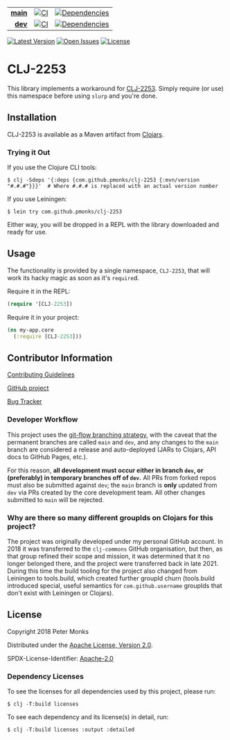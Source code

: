 | | | |
|---:|:---:|:---:|
| [**main**](https://github.com/pmonks/CLJ-2253/tree/main) | [![CI](https://github.com/pmonks/CLJ-2253/workflows/CI/badge.svg?branch=main)](https://github.com/pmonks/CLJ-2253/actions?query=workflow%3Aci) | [![Dependencies](https://github.com/pmonks/CLJ-2253/workflows/dependencies/badge.svg?branch=main)](https://github.com/pmonks/CLJ-2253/actions?query=workflow%3Adependencies) |
| [**dev**](https://github.com/pmonks/CLJ-2253/tree/dev)  | [![CI](https://github.com/pmonks/CLJ-2253/workflows/CI/badge.svg?branch=dev)](https://github.com/pmonks/CLJ-2253/actions?query=workflow%3ACI) | [![Dependencies](https://github.com/pmonks/CLJ-2253/workflows/dependencies/badge.svg?branch=dev)](https://github.com/pmonks/CLJ-2253/actions?query=workflow%3Adependencies) |

[![Latest Version](https://img.shields.io/clojars/v/com.github.pmonks/clj-2253)](https://clojars.org/com.github.pmonks/clj-2253/) [![Open Issues](https://img.shields.io/github/issues/pmonks/CLJ-2253.svg)](https://github.com/pmonks/CLJ-2253/issues) [![License](https://img.shields.io/github/license/pmonks/CLJ-2253.svg)](https://github.com/pmonks/CLJ-2253/blob/main/LICENSE)

# CLJ-2253

This library implements a workaround for [CLJ-2253](https://clojure.atlassian.net/browse/CLJ-2253).  Simply require (or use) this namespace before using `slurp` and you're done.

## Installation

CLJ-2253 is available as a Maven artifact from [Clojars](https://clojars.org/com.github.pmonks/clj-2253).

### Trying it Out

If you use the Clojure CLI tools:

```shell
$ clj -Sdeps '{:deps {com.github.pmonks/clj-2253 {:mvn/version "#.#.#"}}}'  # Where #.#.# is replaced with an actual version number
```

If you use Leiningen:

```shell
$ lein try com.github.pmonks/clj-2253
```

Either way, you will be dropped in a REPL with the library downloaded and ready for use.

## Usage

The functionality is provided by a single namespace, `CLJ-2253`, that will work its hacky magic as soon as it's `require`d.

Require it in the REPL:

```clojure
(require '[CLJ-2253])
```

Require it in your project:

```clojure
(ns my-app.core
  (:require [CLJ-2253]))
```

## Contributor Information

[Contributing Guidelines](https://github.com/pmonks/CLJ-2253/blob/main/.github/CONTRIBUTING.md)

[GitHub project](https://github.com/pmonks/CLJ-2253)

[Bug Tracker](https://github.com/pmonks/CLJ-2253/issues)

### Developer Workflow

This project uses the [git-flow branching strategy](https://nvie.com/posts/a-successful-git-branching-model/), with the caveat that the permanent branches are called `main` and `dev`, and any changes to the `main` branch are considered a release and auto-deployed (JARs to Clojars, API docs to GitHub Pages, etc.).

For this reason, **all development must occur either in branch `dev`, or (preferably) in temporary branches off of `dev`.**  All PRs from forked repos must also be submitted against `dev`; the `main` branch is **only** updated from `dev` via PRs created by the core development team.  All other changes submitted to `main` will be rejected.

### Why are there so many different groupIds on Clojars for this project?

The project was originally developed under my personal GitHub account.  In 2018 it was transferred to the `clj-commons` GitHub organisation, but then, as that group refined their scope and mission, it was determined that it no longer belonged there, and the project were transferred back in late 2021.  During this time the build tooling for the project also changed from Leiningen to tools.build, which created further groupId churn (tools.build introduced special, useful semantics for `com.github.username` groupIds that don't exist with Leiningen or Clojars).

## License

Copyright 2018 Peter Monks

Distributed under the [Apache License, Version 2.0](http://www.apache.org/licenses/LICENSE-2.0).

SPDX-License-Identifier: [Apache-2.0](https://spdx.org/licenses/Apache-2.0)

### Dependency Licenses

To see the licenses for all dependencies used by this project, please run:

```shell
$ clj -T:build licenses
```

To see each dependency and its license(s) in detail, run:

```shell
$ clj -T:build licenses :output :detailed
```
